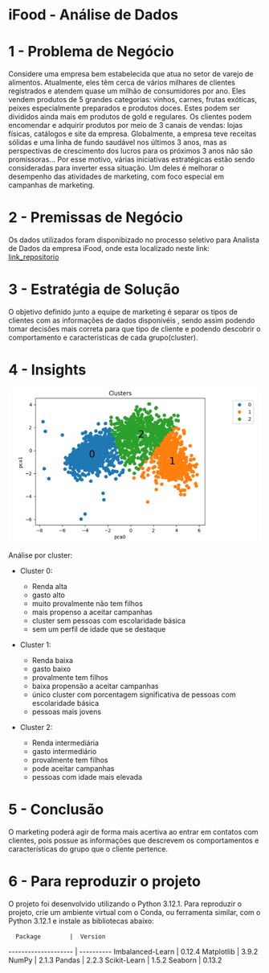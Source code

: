 # iFood - Análise de Dados

# 1 - Problema de Negócio

Considere uma empresa bem estabelecida que atua no setor de varejo de alimentos. Atualmente, eles têm cerca de vários milhares de clientes registrados e atendem quase um milhão de consumidores por ano. Eles vendem produtos de 5 grandes categorias: vinhos, carnes, frutas exóticas, peixes especialmente preparados e produtos doces. Estes podem ser divididos ainda mais em produtos de gold e regulares. Os clientes podem encomendar e adquirir produtos por meio de 3 canais de vendas: lojas físicas, catálogos e site da empresa. Globalmente, a empresa teve receitas sólidas e uma linha de fundo saudável nos últimos 3 anos, mas as perspectivas de crescimento dos lucros para os próximos 3 anos não são promissoras... Por esse motivo, várias iniciativas estratégicas estão sendo consideradas para inverter essa situação. Um deles é melhorar o desempenho das atividades de marketing, com foco especial em campanhas de marketing.

# 2 - Premissas de Negócio 
Os dados utilizados foram disponibizado no processo seletivo para Analista de Dados da empresa iFood, onde esta localizado neste link: [link_repositorio](https://github.com/ifood/ifood-data-business-analyst-test)

# 3 - Estratégia de Solução
O objetivo definido junto a equipe de marketing é separar os tipos de clientes com as informações de dados disponivéis , sendo assim podendo tomar decisões mais correta para que tipo de cliente e podendo descobrir o comportamento e caracteristicas de cada grupo(cluster).

# 4 - Insights
![clusters](
    img/clusters.png)

Análise por cluster:

- Cluster 0: 
  - Renda alta 
  - gasto alto 
  - muito provalmente não tem filhos
  - mais propenso a aceitar campanhas
  - cluster sem pessoas com escolaridade básica
  - sem um perfil de idade que se destaque
  

- Cluster 1: 
  - Renda baixa 
  - gasto baixo 
  - provalmente tem filhos
  - baixa propensão a aceitar campanhas
  - único cluster com porcentagem significativa de pessoas com escolaridade básica
  - pessoas mais jovens
  

- Cluster 2: 
  - Renda intermediária
  - gasto intermediário
  - provalmente tem filhos
  - pode aceitar campanhas
  - pessoas com idade mais elevada
 
# 5 - Conclusão
O marketing poderá agir de forma mais acertiva ao entrar em contatos com clientes, pois possue as informações que descrevem os comportamentos e características do grupo que o cliente pertence. 

# 6 - Para reproduzir o projeto

O projeto foi desenvolvido utilizando o Python 3.12.1. Para reproduzir o projeto, crie um ambiente virtual com o Conda, ou ferramenta similar, com o Python 3.12.1 e instale as bibliotecas abaixo:


      Package        |  Version  
-------------------- | ----------
Imbalanced-Learn     |     0.12.4
Matplotlib           |      3.9.2
NumPy                |      2.1.3
Pandas               |      2.2.3
Scikit-Learn         |      1.5.2
Seaborn              |     0.13.2





